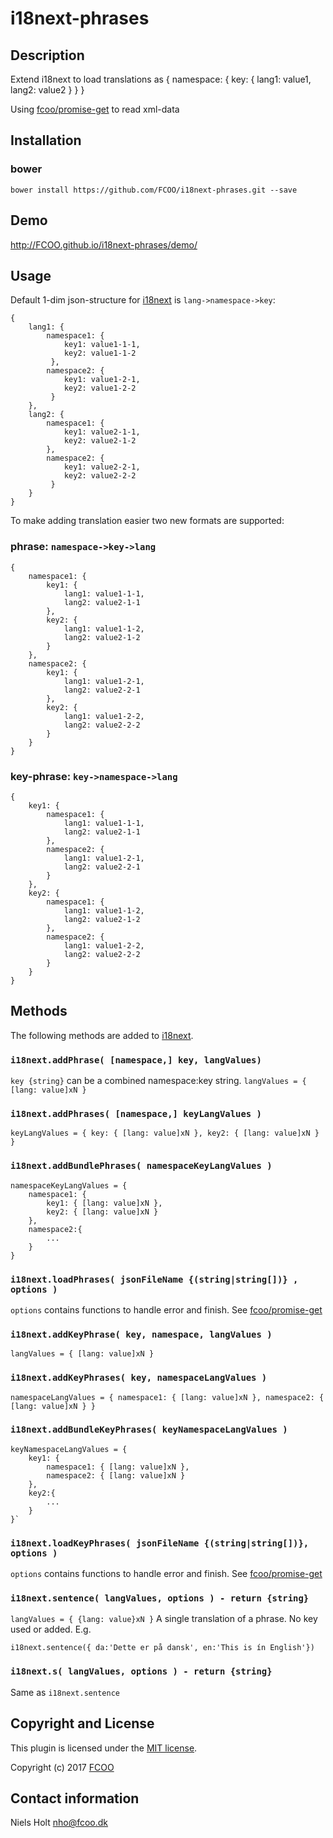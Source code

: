 # i18next-phrases
[i18next]:http://i18next.com


## Description
Extend i18next to load translations as { namespace: { key: { lang1: value1, lang2: value2 } } }

Using [fcoo/promise-get](https://github.com/FCOO/promise-get) to read xml-data


## Installation
### bower
`bower install https://github.com/FCOO/i18next-phrases.git --save`

## Demo
http://FCOO.github.io/i18next-phrases/demo/ 

## Usage
Default 1-dim json-structure for [i18next] is `lang->namespace->key`:

    { 
        lang1: { 
            namespace1: { 
                key1: value1-1-1,
                key2: value1-1-2
             },
            namespace2: { 
                key1: value1-2-1,
                key2: value1-2-2
             }
        },
        lang2: { 
            namespace1: { 
                key1: value2-1-1,
                key2: value2-1-2
            },
            namespace2: { 
                key1: value2-2-1,
                key2: value2-2-2
             }
        }
    }

To make adding translation easier two new formats are supported: 

### phrase: `namespace->key->lang`
    {
        namespace1: {
            key1: {
                lang1: value1-1-1,
                lang2: value2-1-1
            },
            key2: {
                lang1: value1-1-2,
                lang2: value2-1-2
            }
        },
        namespace2: {
            key1: {
                lang1: value1-2-1,
                lang2: value2-2-1
            },
            key2: {
                lang1: value1-2-2,
                lang2: value2-2-2
            }
        }
    }
    

### key-phrase: `key->namespace->lang`
    {
        key1: {
            namespace1: {
                lang1: value1-1-1,
                lang2: value2-1-1
            },
            namespace2: {
                lang1: value1-2-1,
                lang2: value2-2-1
            }
        },
        key2: {
            namespace1: {
                lang1: value1-1-2,
                lang2: value2-1-2
            },
            namespace2: {
                lang1: value1-2-2,
                lang2: value2-2-2
            }
        }
    }



## Methods
The following methods are added to [i18next].

### `i18next.addPhrase( [namespace,] key, langValues) `
`key {string}` can be a combined namespace:key string. 
`langValues = { [lang: value]xN }`

### `i18next.addPhrases( [namespace,] keyLangValues )`
`keyLangValues = { key: { [lang: value]xN }, key2: { [lang: value]xN } }`

### `i18next.addBundlePhrases( namespaceKeyLangValues )`
    namespaceKeyLangValues = {
        namespace1: { 
            key1: { [lang: value]xN }, 
            key2: { [lang: value]xN }
        }, 
        namespace2:{
            ...
        }
    }

### `i18next.loadPhrases( jsonFileName {(string|string[])} , options )`
`options` contains functions to handle error and finish. See  [fcoo/promise-get](https://github.com/FCOO/promise-get)


### `i18next.addKeyPhrase( key, namespace, langValues )`
`langValues = { [lang: value]xN }`

### `i18next.addKeyPhrases( key, namespaceLangValues ) `
`namespaceLangValues = { namespace1: { [lang: value]xN }, namespace2: { [lang: value]xN } }`

### `i18next.addBundleKeyPhrases( keyNamespaceLangValues ) `
    keyNamespaceLangValues = { 
        key1: { 
            namespace1: { [lang: value]xN }, 
            namespace2: { [lang: value]xN }
        }, 
        key2:{
            ...
        }
    }`

### `i18next.loadKeyPhrases( jsonFileName {(string|string[])}, options )`
`options` contains functions to handle error and finish. See  [fcoo/promise-get](https://github.com/FCOO/promise-get)

### `i18next.sentence( langValues, options ) - return {string}`
`langValues = { {lang: value}xN }`
A single translation of a phrase. No key used or added. 
E.g.

    i18next.sentence({ da:'Dette er på dansk', en:'This is ín English'})

### `i18next.s( langValues, options ) - return {string}`
Same as `i18next.sentence`



## Copyright and License
This plugin is licensed under the [MIT license](https://github.com/FCOO/i18next-phrases/LICENSE).

Copyright (c) 2017 [FCOO](https://github.com/FCOO)

## Contact information

Niels Holt nho@fcoo.dk

